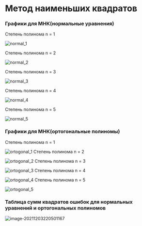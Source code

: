 # Метод наименьших квадратов
### Графики для МНК(нормальные уравнения)

Степень полинома n = 1

![normal_1](https://github.com/IlyaKuprik/NumericMethods/tree/master/images/task3/normal_1.png)

Степень полинома n = 2

![normal_2](https://github.com/IlyaKuprik/NumericMethods/tree/master/images/task3/normal_2.png)

Степень полинома n = 3

![normal_3](https://github.com/IlyaKuprik/NumericMethods/tree/master/images/task3/normal_3.png)

Степень полинома n = 4

![normal_4](https://github.com/IlyaKuprik/NumericMethods/tree/master/images/task3/normal_4.png)

Степень полинома n = 5

![normal_5](https://github.com/IlyaKuprik/NumericMethods/tree/master/images/task3/normal_5.png)


### Графики для МНК(ортогональные полиномы)

Степень полинома n = 1

![ortogonal_1](https://github.com/IlyaKuprik/NumericMethods/tree/master/images/task3/ortogonal_1.png)
Степень полинома n = 2

![ortogonal_2](https://github.com/IlyaKuprik/NumericMethods/tree/master/images/task3/ortogonal_2.png)
Степень полинома n = 3

![ortogonal_3](https://github.com/IlyaKuprik/NumericMethods/tree/master/images/task3/ortogonal_3.png)
Степень полинома n = 4

![ortogonal_4](https://github.com/IlyaKuprik/NumericMethods/tree/master/images/task3/ortogonal_4.png)
Степень полинома n = 5

![ortogonal_5](https://github.com/IlyaKuprik/NumericMethods/tree/master/images/task3/ortogonal_5.png)

### Таблица сумм квадратов ошибок для нормальных уравнений и ортогональных полиномов

![image-20211203220501167](https://github.com/IlyaKuprik/NumericMethods/tree/master/images/task2/image-20211203220501167.png)

